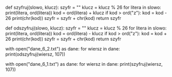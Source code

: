 def szyfruj(slowo, klucz):
    szyfr = ""
    klucz = klucz % 26
    for litera in slowo:
        print(litera, ord(litera))
        kod = ord(litera) + klucz
        if kod > ord("z"):
            kod = kod - 26
        print(chr(kod))
        szyfr = szyfr + chr(kod)
    return szyfr


def odszyfruj(slowo, klucz):
    szyfr = ""
    klucz = klucz % 26
    for litera in slowo:
        print(litera, ord(litera))
        kod = ord(litera) - klucz
        if kod > ord("z"):
            kod = kod + 26
        print(chr(kod))
        szyfr = szyfr + chr(kod)
    return szyfr


with open("dane_6_2.txt") as dane:
    for wiersz in dane:
        print(odszyfruj(wiersz, 107))

with open("dane_6_1.txt") as dane:
    for wiersz in dane:
        print(szyfruj(wiersz, 107))

